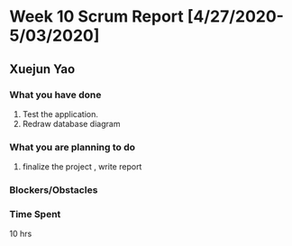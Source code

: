 # Week 10 Scrum Report  [4/27/2020-5/03/2020]

## Xuejun Yao

### What you have done
1. Test the application.
2. Redraw database diagram

### What you are planning to do
1.  finalize the project , write report

### Blockers/Obstacles


### Time Spent
10 hrs